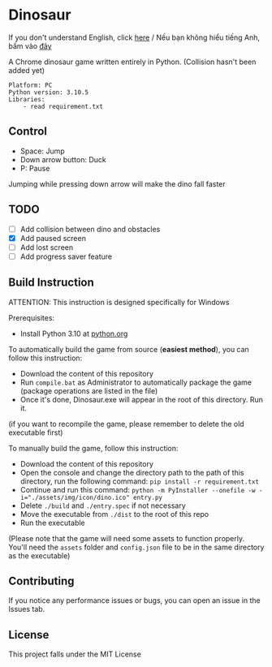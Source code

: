 # Dinosaur

If you don't understand English, click [here](README-vn.md) / Nếu bạn không hiểu tiếng Anh, bấm vào [đây](README-vn.md)

A Chrome dinosaur game written entirely in Python.
(Collision hasn't been added yet)

```
Platform: PC
Python version: 3.10.5
Libraries:
    - read requirement.txt
```

## Control

- Space: Jump
- Down arrow button: Duck
- P: Pause

Jumping while pressing down arrow will make the dino fall faster


## TODO
- [ ] Add collision between dino and obstacles
- [x] Add paused screen
- [ ] Add lost screen
- [ ] Add progress saver feature

## Build Instruction


ATTENTION: This instruction is designed specifically for Windows

Prerequisites:
- Install Python 3.10 at [python.org](https://www.python.org/)

To automatically build the game from source (**easiest method**), you can follow this instruction:

- Download the content of this repository
- Run `compile.bat` as Administrator to automatically package the game (package operations are listed in the file)
- Once it's done, Dinosaur.exe will appear in the root of this directory. Run it.

(if you want to recompile the game, please remember to delete the old executable first)
<br>

To manually build the game, follow this instruction:

- Download the content of this repository
- Open the console and change the directory path to the path of this directory, run the following command: `pip install -r requirement.txt`
- Continue and run this command: `python -m PyInstaller --onefile -w -i="./assets/img/icon/dino.ico" entry.py`
- Delete `./build` and `./entry.spec` if not necessary
- Move the executable from `./dist` to the root of this repo
- Run the executable

(Please note that the game will need some assets to function properly. You'll need the `assets` folder and `config.json` file to be in the same directory as the executable)

## Contributing
If you notice any performance issues or bugs, you can open an issue in the Issues tab.
## License

This project falls under the MIT License